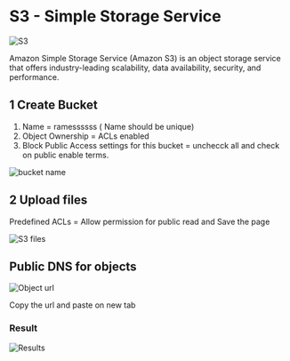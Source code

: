 # S3 - Simple Storage Service

![S3](https://user-images.githubusercontent.com/111989928/210210595-ba9dbd45-007b-4857-af44-4223092f4d81.png)

Amazon Simple Storage Service (Amazon S3) is an object storage service that offers industry-leading scalability, 
data availability, security, and performance.

## 1 Create Bucket

1. Name = ramessssss ( Name should be unique)
2. Object Ownership = ACLs enabled
3. Block Public Access settings for this bucket = unchecck all and check on public enable terms.

![bucket name](https://user-images.githubusercontent.com/111989928/210211244-9adea2b8-c412-43b8-a875-737a38647070.png)



## 2 Upload files 


Predefined ACLs = Allow permission for public read and Save the page

![S3 files](https://user-images.githubusercontent.com/111989928/210211527-a40eda3e-a1c4-48ce-bc85-d7403c6b8cec.png)


## Public DNS for objects

![Object url](https://user-images.githubusercontent.com/111989928/210211735-4a2ce636-0004-4cbe-84e3-9a853d09988a.png)

Copy the url and paste on new tab

### Result

![Results](https://user-images.githubusercontent.com/111989928/210211888-43946235-03dd-47c9-b792-3f55d80f5bd3.png)
